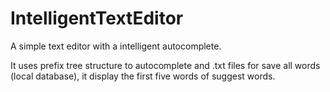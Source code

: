 # IntelligentTextEditor
A simple text editor with a intelligent autocomplete.

It uses prefix tree structure to autocomplete and .txt files for save all words (local database), it display the first five words of suggest words.
